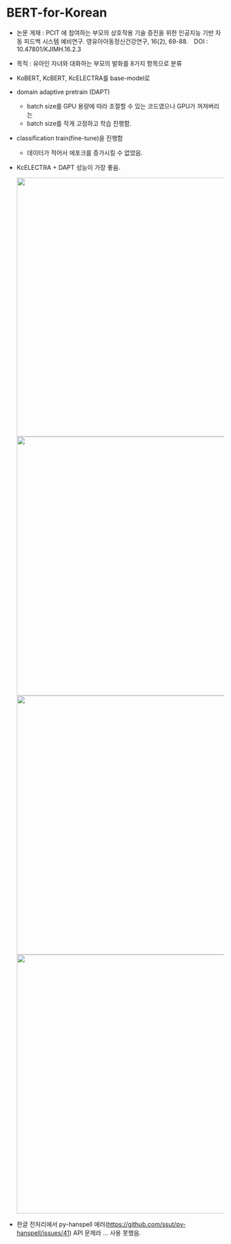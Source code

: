 # BERT-for-Korean

- 논문 게재 : PCIT 에 참여하는 부모의 상호작용 기술 증진을 위한 인공지능 기반 자동 피드백 시스템 예비연구. 영유아아동정신건강연구, 16(2), 69-88.　DOI : 10.47801/KJIMH.16.2.3
- 목적 : 유아인 자녀와 대화하는 부모의 발화를 8가지 항목으로 분류
- KoBERT, KcBERT, KcELECTRA를 base-model로
- domain adaptive pretrain (DAPT)
    - batch size를 GPU 용량에 따라 조절할 수 있는 코드였으나 GPU가 꺼져버리는
    - batch size를 작게 고정하고 학습 진행함.
- classification train(fine-tune)을 진행함
    - 데이터가 적어서 에포크를 증가시킬 수 없었음.
- KcELECTRA + DAPT 성능이 가장 좋음.
  
   <img width="600" src="https://github.com/4juneko/BERT-for-Korean/assets/126551150/c256eaed-eccd-4771-bb2e-547925486656">  
   <img width="600" src="https://github.com/4juneko/BERT-for-Korean/assets/126551150/ae6e3116-7d57-4c3f-9afe-ae51b750370e">  
   <img width="600" src="https://github.com/4juneko/BERT-for-Korean/assets/126551150/7b43935f-c0f9-4987-96c3-df7438c08314">  
   <img width="600" src="https://github.com/4juneko/BERT-for-Korean/assets/126551150/f45e78f5-fd3c-4ec8-95dc-321dc9ef3b52">  

- 한글 전처리에서 py-hanspell 에러(https://github.com/ssut/py-hanspell/issues/41) API 문제라 ... 사용 못했음.
